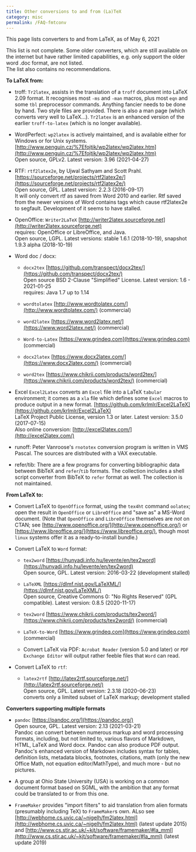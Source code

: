 ```yaml
---
title: Other conversions to and from (La)TeX
category: misc
permalink: /FAQ-fmtconv
---
```


This page lists converters to and from LaTeX, as of May 6, 2021 
  
This list is not complete. Some older converters, which are still available on the 
internet but have rather limited capabilities, e.g. only support the older 
word .doc format, are not listed.  
The list also contains no recommendations.  
  
**To LaTeX from:**
  
- troff: `Tr2latex`, assists in the translation of a
  `troff` document into LaTeX 2.09 format.  It recognises most
  `-ms` and `-man` macros, plus most `eqn` and some
  `tbl` preprocessor commands.  Anything fancier needs to be
  done by hand. Two style files are provided. There is also a man page
  (which converts very well to LaTeX&hellip;).
  `Tr2latex` is an enhanced version of the earlier
  `troff-to-latex` (which is no longer available).
  
- WordPerfect: `wp2latex` is actively maintained, and is
  available either for Windows or for Unix systems.  
  [http://www.penguin.cz/%7Efojtik/wp2latex/wp2latex.htm](http://www.penguin.cz/%7Efojtik/wp2latex/wp2latex.htm)  
  Open source, GPLv2. Latest version: 3.96 (2021-04-27)
  
- RTF: `rtf2latex2e`, by Ujwal Sathyam and Scott Prahl.  
  [https://sourceforge.net/projects/rtf2latex2e/](https://sourceforge.net/projects/rtf2latex2e/)  
  Open source, GPL. Latest version: 2.2.3 (2016-09-17)  
  It will only convert rtf as saved from Word 2010 and earlier. 
  Rtf saved from the newer versions of Word contains tags which cause rtf2latex2e to segfault.
  Development of it seems to have stalled. 
  
- OpenOffice: `Writer2LaTeX` [http://writer2latex.sourceforge.net](http://writer2latex.sourceforge.net)  
  requires: OpenOffice or LibreOffice, and Java.  
  Open source, LGPL. Latest versions: stable 1.6.1 (2018-10-19), 
  snapshot 1.9.3 alpha (2018-10-19)  
  
- Word doc / docx: 
  - `docx2tex` [https://github.com/transpect/docx2tex/](https://github.com/transpect/docx2tex/)  
    Open source BSD 2-Clause "Simplified" License. Latest version: 1.6 - 2021-01-25  
    requires: Java 1.7 up to 1.14 
  
  - `wordtolatex` [http://www.wordtolatex.com/](http://www.wordtolatex.com/)  (commercial)
  
  - `word2latex` [https://www.word2latex.net/](https://www.word2latex.net/)  (commercial)
  
  - `Word-to-Latex` [https://www.grindeq.com](https://www.grindeq.com)  (commercial)
  
  - `docx2latex` [https://www.docx2latex.com/](https://www.docx2latex.com/)  (commercial)
  
  - `word2tex` [https://www.chikrii.com/products/word2tex/](https://www.chikrii.com/products/word2tex/)  (commercial)
  
- Excel `Excel2Latex` converts an `Excel` file into a LaTeX `tabular` 
  environment; it comes as a `xla` file which defines some `Excel` macros 
  to produce output in a new format. 
  [https://github.com/krlmlr/Excel2LaTeX](https://github.com/krlmlr/Excel2LaTeX)  
  LaTeX Project Public License, version 1.3 or later. Latest version: 3.5.0 (2017-07-15)  
  Also online conversion: [http://excel2latex.com/](http://excel2latex.com/)  
  
- runoff: Peter Vanroose's `rnototex`
  conversion program is written in VMS Pascal.
  The sources are distributed with a VAX executable.
  
- refer/tib: There are a few programs for converting bibliographic
  data between BibTeX and `refer`/`tib` formats.
  The collection includes a shell script converter from BibTeX to
  `refer` format as well. The collection is not maintained.
  
**From LaTeX to:**
  
- Convert LaTeX to `OpenOffice` format, using the 
  `tex4ht` command `oolatex`; open the result in `OpenOffice` 
  or `LibreOffice` and "save as" a MS-Word document. 
  (Note that `OpenOffice` and `LibreOffice` themselves are _not_ on CTAN; 
  see [http://www.openoffice.org/](http://www.openoffice.org/) or 
  [https://www.libreoffice.org/](https://www.libreoffice.org/), 
  though most `linux` systems offer it as a ready-to-install bundle.) 
  
- Convert LaTeX to `Word` format:
  
  - `tex2word` [https://hunyadi.info.hu/levente/en/tex2word](https://hunyadi.info.hu/levente/en/tex2word)  
    Open source, GPL. Latest version: 2016-03-22 (development stalled)
  
  - `LaTeXML` [https://dlmf.nist.gov/LaTeXML/](https://dlmf.nist.gov/LaTeXML/)  
    Open source, Creative Commons 0: "No Rights Reserved" (GPL compatible). Latest version: 0.8.5 (2020-11-17)
  
  - `tex2word` [https://www.chikrii.com/products/tex2word/](https://www.chikrii.com/products/tex2word/)  (commercial)
  
  - `LaTeX-to-Word` [https://www.grindeq.com](https://www.grindeq.com)  (commercial)
  
  - Convert LaTeX via PDF: `Acrobat Reader` (version 5.0 and later) 
    or `PDF Exchange Editor` will output rather feeble files that `Word` can read.
  
- Convert LaTeX to `rtf`: 
  - `latex2rtf` [http://latex2rtf.sourceforge.net/](http://latex2rtf.sourceforge.net/)  
  Open source, GPL. Latest version: 2.3.18 (2020-06-23)  
  converts only a limited subset of LaTeX markup; development stalled
  
**Converters supporting multiple formats**
  
- `pandoc` [https://pandoc.org/](https://pandoc.org/)  
  Open source, GPL. Latest version: 2.13 (2021-03-21)  
  Pandoc can convert between numerous markup and word processing formats, including, 
  but not limited to, various flavors of Markdown, HTML, LaTeX and Word docx. 
  Pandoc can also produce PDF output.  
  Pandoc's enhanced version of Markdown includes syntax for tables, definition lists, 
  metadata blocks, footnotes, citations, 
  math (only the new Office Math, not equation editor/MathType), 
  and much more - but no pictures.
  
- A group at Ohio State University (USA) is working on
  a common document format based on SGML, with the ambition that any
  format could be translated to or from this one. 

- `FrameMaker` provides "import filters" to aid translation from alien formats
  (presumably including TeX) to `FrameMaker`s own.
  ALso see [http://webhome.cs.uvic.ca/~nigelh/fm2latex.html](http://webhome.cs.uvic.ca/~nigelh/fm2latex.html)  (latest update 2015)
  and [http://www.cs.stir.ac.uk/~kjt/software/framemaker/#la_mml](http://www.cs.stir.ac.uk/~kjt/software/framemaker/#la_mml)  (latest update 2019)
